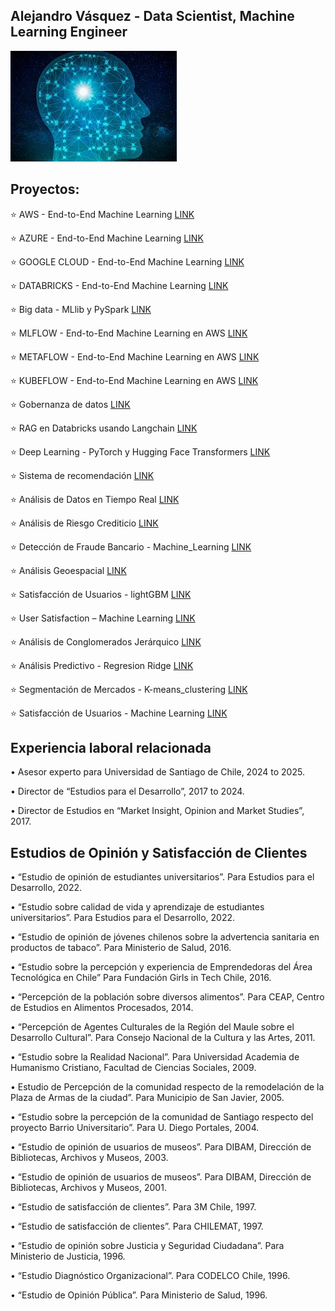 ## Alejandro Vásquez - Data Scientist, Machine Learning Engineer

![imagen](docs/assets/images/brain_small.jpg)

## Proyectos:

⭐️ AWS - End-to-End Machine Learning                   [LINK](https://alejandrosvc.github.io/AWS--End_to_End_Machine_Learning/)

⭐️ AZURE - End-to-End Machine Learning                 [LINK](https://alejandrosvc.github.io/AZURE--End_to_End_Machine_Learning/)

⭐️ GOOGLE CLOUD - End-to-End Machine Learning          [LINK](https://alejandrosvc.github.io/GOOGLE_CLOUD--End_to_End_Machine_Learning/)

⭐️ DATABRICKS - End-to-End Machine Learning            [LINK](https://alejandrosvc.github.io/Databricks--End_to_End_Machine_Learning/)

⭐️ Big data - MLlib y PySpark                          [LINK](https://alejandrosvc.github.io/Bigdata_PySpark/)

⭐️ MLFLOW - End-to-End Machine Learning en AWS         [LINK](https://alejandrosvc.github.io/MLFLOW--End_to_End_Machine_Learning_en_AWS/)

⭐️ METAFLOW - End-to-End Machine Learning en AWS       [LINK](https://alejandrosvc.github.io/METAFLOW----End_to_End_Machine_Learning_en_AWS/)

⭐️ KUBEFLOW - End-to-End Machine Learning en AWS       [LINK](https://alejandrosvc.github.io/KUBEFLOW--End_to_End_Machine_Learning_en_AWS/)

⭐️ Gobernanza de datos                                 [LINK](https://alejandrosvc.github.io/Gobernanza_de_Datos/)

⭐️ RAG en Databricks usando Langchain                  [LINK](https://alejandrosvc.github.io/RAG_en_Databricks_usando_Langchain/)

⭐️ Deep Learning - PyTorch y Hugging Face Transformers [LINK](https://alejandrosvc.github.io/DeepLearning--Analisis_de_Sentimiento_usando_PyTorch_y_Transformers/)

⭐️ Sistema de recomendación                            [LINK](https://alejandrosvc.github.io/Sistema_de_Recomendacion/)

⭐️ Análisis de Datos en Tiempo Real                    [LINK](https://alejandrosvc.github.io/Analisis_de_Datos_en_Tiempo_Real/)

⭐️ Análisis de Riesgo Crediticio                       [LINK](https://alejandrosvc.github.io/Analisis_de_Riesgo_Crediticio/)

⭐️ Detección de Fraude Bancario - Machine_Learning     [LINK](https://alejandrosvc.github.io/Deteccion_de_Fraude_Bancario--Machine_Learning/)

⭐️ Análisis Geoespacial                                [LINK](https://alejandrosvc.github.io/Analisis_Geoespacial/)

⭐️ Satisfacción de Usuarios - lightGBM                 [LINK](https://alejandrosvc.github.io/Satisfaccion_de_Usuarios--lightGBM/)

⭐️ User Satisfaction – Machine Learning                [LINK](https://tinyurl.com/UserSatLightGBM/)

⭐️ Análisis de Conglomerados Jerárquico                [LINK](https://alejandrosvc.github.io/Analisis_de_Conglomerados_Jerarquico/)

⭐️ Análisis Predictivo - Regresion Ridge               [LINK](https://alejandrosvc.github.io/Analisis_Predictivo--Regresion_Ridge/)

⭐️ Segmentación de Mercados - K-means_clustering       [LINK](https://alejandrosvc.github.io/Segmentacion_de_Mercados---K-means_clustering/)

⭐️ Satisfacción de Usuarios - Machine Learning         [LINK](https://alejandrosvc.github.io/Satisfaccion_de_Usuarios--Machine_Learning/)

## Experiencia laboral relacionada

• Asesor experto para Universidad de Santiago de Chile, 2024 to 2025.

• Director de “Estudios para el Desarrollo”, 2017 to 2024.

• Director de Estudios en “Market Insight, Opinion and Market Studies”, 2017.

## Estudios de Opinión y Satisfacción de Clientes

• “Estudio de opinión de estudiantes universitarios”.
   Para Estudios para el Desarrollo, 2022.

• “Estudio sobre calidad de vida y aprendizaje de estudiantes universitarios”.
   Para Estudios para el Desarrollo, 2022.

• “Estudio de opinión de jóvenes chilenos sobre la advertencia sanitaria en productos de tabaco”.
   Para Ministerio de Salud, 2016.

• “Estudio sobre la percepción y experiencia de Emprendedoras del Área Tecnológica en Chile”
   Para Fundación Girls in Tech Chile, 2016.

• “Percepción de la población sobre diversos alimentos”.
   Para CEAP, Centro de Estudios en Alimentos Procesados, 2014.

• “Percepción de Agentes Culturales de la Región del Maule sobre el Desarrollo Cultural”.
   Para Consejo Nacional de la Cultura y las Artes, 2011.

• “Estudio sobre la Realidad Nacional”.
   Para Universidad Academia de Humanismo Cristiano, Facultad de Ciencias Sociales, 2009.

• Estudio de Percepción de la comunidad respecto de la remodelación de la Plaza de Armas de la ciudad”.
   Para Municipio de San Javier, 2005.

• “Estudio sobre la percepción de la comunidad de Santiago respecto del proyecto Barrio Universitario”.
   Para U. Diego Portales, 2004.

• “Estudio de opinión de usuarios de museos”.
   Para DIBAM, Dirección de Bibliotecas, Archivos y Museos, 2003.

• “Estudio de opinión de usuarios de museos”.
   Para DIBAM, Dirección de Bibliotecas, Archivos y Museos, 2001.

• “Estudio de satisfacción de clientes”.
   Para 3M Chile, 1997.

• “Estudio de satisfacción de clientes”.
   Para CHILEMAT, 1997.

• “Estudio de opinión sobre Justicia y Seguridad Ciudadana”.
   Para Ministerio de Justicia, 1996.

• “Estudio Diagnóstico Organizacional”.
   Para CODELCO Chile, 1996.

• “Estudio de Opinión Pública”.
   Para Ministerio de Salud, 1996.
